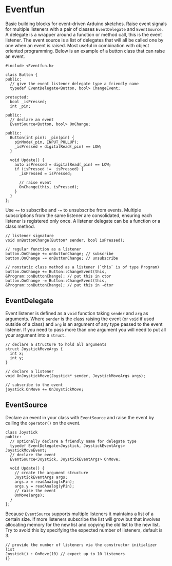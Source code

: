 # Eventfun

Basic building blocks for event-driven Arduino sketches. Raise event signals for multiple listeners with a pair of classes `EventDelegate` and `EventSource`. A delegate is a wrapper around a function or method call, this is the event listener. The event source is a list of delegates that will all be called one by one when an event is raised. Most useful in combination with object oriented programming. Below is an example of a button class that can raise an event.

```
#include <Eventfun.h>

class Button {
public:
  // give the event listener delegate type a friendly name 
  typedef EventDelegate<Button, bool> ChangeEvent;

protected:
  bool _isPressed;
  int _pin;

public:
  // declare an event
  EventSource<Button, bool> OnChange;

public:
  Button(int pin): _pin(pin) {
    pinMode(_pin, INPUT_PULLUP);
    _isPressed = digitalRead(_pin) == LOW;
  }

  void Update() {
    auto isPressed = digitalRead(_pin) == LOW;
    if (isPressed != _isPressed) {
      _isPressed = isPressed;
      
      // raise event
      OnChange(this, isPressed);
    }
  }
};
```
Use `+=` to subscribe and `-=` to unsubscribe from events. Multiple subscriptions from the same listener are consolidated, ensuring each listener is registered only once. A listener delegate can be a function or a class method.
```
// listener signature
void onButtonChange(Button* sender, bool isPressed);

// regular function as a listener
button.OnChange += onButtonChange; // subscribe
button.OnChange -= onButtonChange; // unsubscribe

// nonstatic class method as a listener (`this` is of type Program)
button.OnChange += Button::ChangeEvent(this, &Program::onButtonChange); // put this in ctor
button.OnChange -= Button::ChangeEvent(this, &Program::onButtonChange); // put this in ~dtor
```

## EventDelegate

Event listener is defined as a `void` function taking `sender` and `arg` as arguments. Where `sender` is the class raising the event (or `void` if used outside of a class) and `arg` is an argument of any type passed to the event listener. If you need to pass more than one argument you will need to put all your argument into a `struct`.

```
// declare a structure to hold all arguments
struct JoystickMoveArgs {
  int x;
  int y;
}

// declare a listener
void OnJoystickMove(Joystick* sender, JoystickMoveArgs args);

// subscribe to the event
joystick.OnMove += OnJoystickMove;
```

## EventSource

Declare an event in your class with `EventSource` and raise the event by calling the `operator()` on the event.
```
class Joystick
public:
  // optionally declare a friendly name for delegate type
  typedef EventDelegate<Joystick, JoystickEventArgs> JoystickMoveEvent;
  // declare the event
  EventSource<Joystick, JoystickEventArgs> OnMove;
  
  void Update() {
    // create the argument structure
    JoystickEventArgs args;
    args.x = readAnalog(xPin);
    args.y = readAnalog(yPin);
    // raise the event
    OnMove(args);
  }
};
```
Because `EventSource` supports multiple listeners it maintains a list of a certain size. If more listeners subscribe the list will grow but that involves allocating memory for the new list and copying the old list to the new list. Try to avoid this by specifying the expected number of listeners, default is 3.
```
// provide the number of listeners via the constructor initializer list
Joystick() : OnMove(10) // expect up to 10 listeners
{}
```
